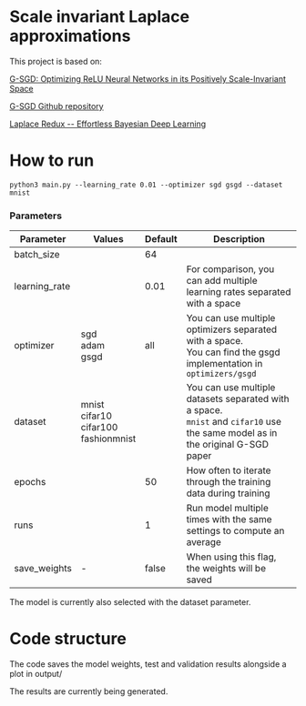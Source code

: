 # Scale invariant Laplace approximations


This project is based on:

[G-SGD: Optimizing ReLU Neural Networks in its Positively Scale-Invariant Space](https://arxiv.org/abs/1802.03713)

[G-SGD Github repository](https://github.com/MSRA-COLT-Group/gsgd)

[Laplace Redux -- Effortless Bayesian Deep Learning](https://arxiv.org/abs/2106.14806)



# How to run

`python3 main.py --learning_rate 0.01 --optimizer sgd gsgd --dataset mnist`



### Parameters

| Parameter     | Values                                             | Default | Description                                                  |
| ------------- | -------------------------------------------------- | ------- | ------------------------------------------------------------ |
| batch_size    |                                                    | 64      |                                                              |
| learning_rate |                                                    | 0.01    | For comparison, you can add multiple learning rates separated with a space |
| optimizer     | sgd<br />adam<br />gsgd<br />                      | all     | You can use multiple optimizers separated with a space.<br />You can find the gsgd implementation in `optimizers/gsgd` |
| dataset       | mnist<br />cifar10<br />cifar100<br />fashionmnist |         | You can use multiple datasets separated with a space.<br />`mnist` and `cifar10` use the same model as in the original G-SGD paper |
| epochs        |                                                    | 50      | How often to iterate through the training data during training |
| runs          |                                                    | 1       | Run model multiple times with the same settings to compute an average |
| save_weights  | -                                                  | false   | When using this flag, the weights will be saved              |

The model is currently also selected with the dataset parameter.



# Code structure

The code saves the model weights, test and validation results alongside a plot in output/

The results are currently being generated.
